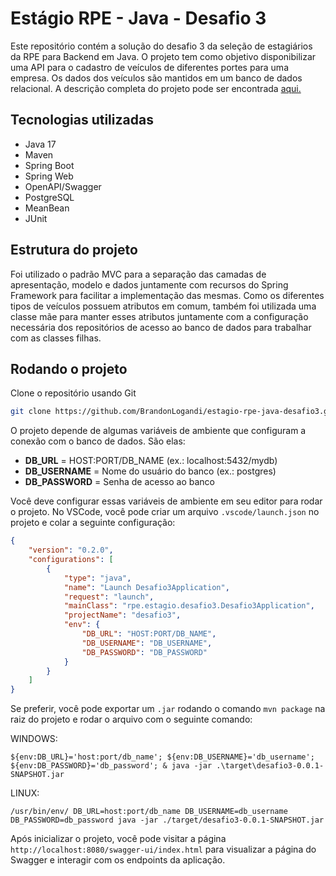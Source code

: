 # Estágio RPE - Java - Desafio 3

Este repositório contém a solução do desafio 3 da seleção de estagiários da RPE para Backend em Java. O projeto tem como objetivo disponibilizar uma API para o cadastro de veículos de diferentes portes para uma empresa. Os dados dos veículos são mantidos em um banco de dados relacional.
A descrição completa do projeto pode ser encontrada [aqui.](https://gitlab.com/rangeldiego/desafio-estagiario-3/-/blob/main/README.md)

## Tecnologias utilizadas

- Java 17
- Maven
- Spring Boot
- Spring Web
- OpenAPI/Swagger
- PostgreSQL
- MeanBean
- JUnit

## Estrutura do projeto

Foi utilizado o padrão MVC para a separação das camadas de apresentação, modelo e dados juntamente com recursos do Spring Framework para facilitar a implementação das mesmas. Como os diferentes tipos de veículos possuem atributos em comum, também foi utilizada uma classe mãe para manter esses atributos juntamente com a configuração necessária dos repositórios de acesso ao banco de dados para trabalhar com as classes filhas.

## Rodando o projeto

Clone o repositório usando Git

```bash
git clone https://github.com/BrandonLogandi/estagio-rpe-java-desafio3.git
```

O projeto depende de algumas variáveis de ambiente que configuram a conexão com o banco de dados. São elas:

- **DB_URL** = HOST:PORT/DB_NAME (ex.: localhost:5432/mydb)
- **DB_USERNAME** = Nome do usuário do banco (ex.: postgres)
- **DB_PASSWORD** = Senha de acesso ao banco

Você deve configurar essas variáveis de ambiente em seu editor para rodar o projeto. No VSCode, você pode criar um arquivo `.vscode/launch.json` no projeto e colar a seguinte configuração:

```json
{
    "version": "0.2.0",
    "configurations": [
        {
            "type": "java",
            "name": "Launch Desafio3Application",
            "request": "launch",
            "mainClass": "rpe.estagio.desafio3.Desafio3Application",
            "projectName": "desafio3",
            "env": {
                "DB_URL": "HOST:PORT/DB_NAME",
                "DB_USERNAME": "DB_USERNAME",
                "DB_PASSWORD": "DB_PASSWORD"
            }
        }
    ]
}
```

Se preferir, você pode exportar um `.jar` rodando o comando `mvn package` na raiz do projeto e rodar o arquivo com o seguinte comando:

WINDOWS:

```batch
${env:DB_URL}='host:port/db_name'; ${env:DB_USERNAME}='db_username'; ${env:DB_PASSWORD}='db_password'; & java -jar .\target\desafio3-0.0.1-SNAPSHOT.jar
```

LINUX:

```batch
/usr/bin/env/ DB_URL=host:port/db_name DB_USERNAME=db_username DB_PASSWORD=db_password java -jar ./target/desafio3-0.0.1-SNAPSHOT.jar
```

Após inicializar o projeto, você pode visitar a página `http://localhost:8080/swagger-ui/index.html` para visualizar a página do Swagger e interagir com os endpoints da aplicação.

